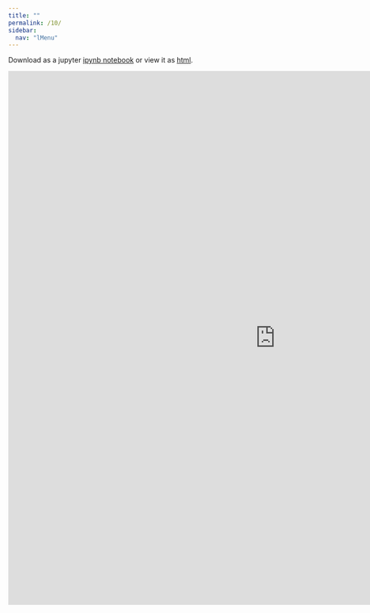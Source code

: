 ```yaml
---
title: ""
permalink: /10/
sidebar:
  nav: "lMenu"
---
```


Download as a jupyter [ipynb notebook](https://datascience-intro.github.io/1MS041-2020/lectures/10.ipynb) or view it as [html](https://datascience-intro.github.io/1MS041-2020/lectures/10.html).

<iframe src="https://datascience-intro.github.io/1MS041-2020/lectures/10.html" width="1080" height="1080" frameborder="0"></iframe>
